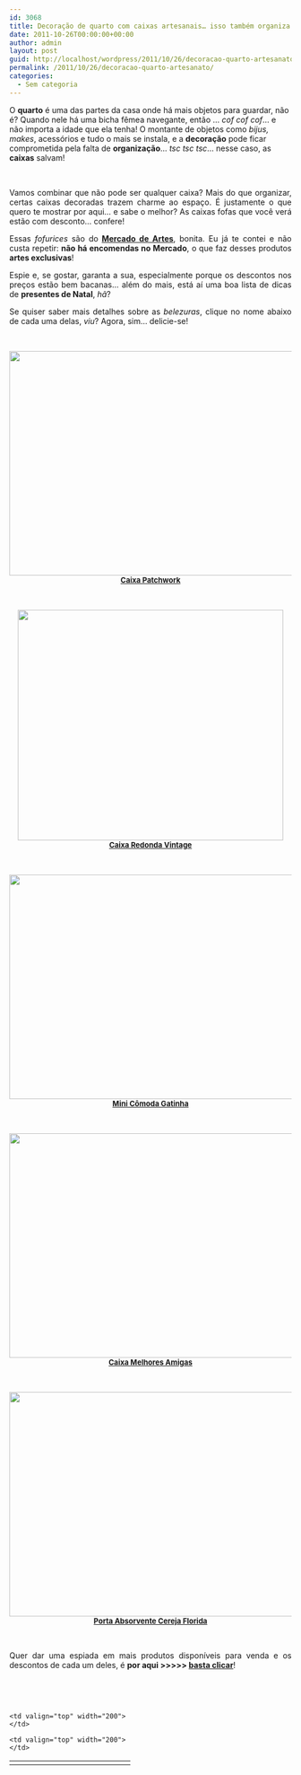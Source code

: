 ```yaml
---
id: 3068
title: Decoração de quarto com caixas artesanais… isso também organiza!
date: 2011-10-26T00:00:00+00:00
author: admin
layout: post
guid: http://localhost/wordpress/2011/10/26/decoracao-quarto-artesanato/
permalink: /2011/10/26/decoracao-quarto-artesanato/
categories:
  - Sem categoria
---
```

O **quarto** é uma das partes da casa onde há mais objetos para guardar, não é? Quando nele há uma bicha fêmea navegante, então … _cof cof cof_… e não importa a idade que ela tenha! O montante de objetos como _bijus, makes_, acessórios e tudo o mais se instala, e a **decoração** pode ficar comprometida pela falta de **organização**… _tsc tsc tsc_… nesse caso, as **caixas** salvam!

&nbsp;

<p align="justify">
  Vamos combinar que não pode ser qualquer caixa? Mais do que organizar, certas caixas decoradas trazem charme ao espaço. É justamente o que quero te mostrar por aqui… e sabe o melhor? As caixas fofas que você verá estão com desconto… confere!
</p>

<!--more-->

<p align="justify">
  Essas<em> fofurices</em> são do<strong> <a href="http://www.trololodemulher.com.br/loja/" target="_blank">Mercado de Artes</a></strong>, bonita. Eu já te contei e não custa repetir: <strong>não há encomendas no Mercado</strong>, o que faz desses produtos <strong>artes exclusivas</strong>!
</p>

<p align="justify">
  Espie e, se gostar, garanta a sua, especialmente porque os descontos nos preços estão bem bacanas… além do mais, está aí uma boa lista de dicas de <strong>presentes de Natal</strong>, <em>hã</em>?
</p>

<p align="justify">
  Se quiser saber mais detalhes sobre as <em>belezuras</em>, clique no nome abaixo de cada uma delas, <em>viu</em>? Agora, sim… delicie-se!
</p>

&nbsp;

<p align="center">
  <strong><span style="font-size: small;"><a href="http://www.trololodemulher.com.br/blog/wp-content/uploads/2011/04/Caixa-Patchwork-2.jpg"><img class="alignnone size-full wp-image-6256" title="Caixa Patchwork 2" src="http://www.trololodemulher.com.br/blog/wp-content/uploads/2011/04/Caixa-Patchwork-2.jpg" alt="" width="600" height="400" /></a><br /> <a href="http://www.trololodemulher.com.br/loja/2010/09/08/caixa-patchwork/" target="_blank">Caixa Patchwork</a></span></strong>
</p>

&nbsp;

<p align="center">
  <strong><span style="font-size: small;"><a href="http://www.trololodemulher.com.br/blog/wp-content/uploads/2011/04/Caixa-Redonda-Vintage.jpg"><img class="alignnone size-full wp-image-6252" title="Caixa Redonda Vintage" src="http://www.trololodemulher.com.br/blog/wp-content/uploads/2011/04/Caixa-Redonda-Vintage.jpg" alt="" width="474" height="411" /></a><br /> <a href="http://www.trololodemulher.com.br/loja/2010/09/08/caixa-redonda-vintage/" target="_blank">Caixa Redonda Vintage</a></span></strong>
</p>

&nbsp;

<p align="center">
  <strong><span style="font-size: small;"><a href="http://www.trololodemulher.com.br/blog/wp-content/uploads/2011/04/Mini-Comoda-Gatinha.jpg"><img class="alignnone size-full wp-image-6316" title="Mini Cômoda Gatinha" src="http://www.trololodemulher.com.br/blog/wp-content/uploads/2011/04/Mini-Comoda-Gatinha.jpg" alt="" width="600" height="400" /></a><br /> <a href="http://www.trololodemulher.com.br/loja/2010/09/08/mini-comoda-gatinha/" target="_blank">Mini Cômoda Gatinha</a></span></strong>
</p>

&nbsp;

<p align="center">
  <strong><span style="font-size: small;"><a href="http://www.trololodemulher.com.br/blog/wp-content/uploads/2011/04/Caixa-Melhores-Amigas.jpg"><img class="alignnone size-full wp-image-6309" title="Caixa Melhores Amigas" src="http://www.trololodemulher.com.br/blog/wp-content/uploads/2011/04/Caixa-Melhores-Amigas.jpg" alt="" width="600" height="400" /></a><br /> <a href="http://www.trololodemulher.com.br/loja/2010/09/08/caixa-melhores-amigas/" target="_blank">Caixa Melhores Amigas</a></span></strong>
</p>

&nbsp;

<p align="center">
  <strong><span style="font-size: small;"><a href="http://www.trololodemulher.com.br/blog/wp-content/uploads/2011/09/Porta-Absorvente-ou-Cha-Cereja-Florida.jpg"><img class="alignnone size-full wp-image-6926" title="Porta Absorvente ou Chá Cereja Florida" src="http://www.trololodemulher.com.br/blog/wp-content/uploads/2011/09/Porta-Absorvente-ou-Cha-Cereja-Florida.jpg" alt="" width="600" height="400" /></a><br /> <a href="http://www.trololodemulher.com.br/loja/2010/09/08/absorvente-cha-cereja-florida/" target="_blank">Porta Absorvente Cereja Florida</a></span></strong>
</p>

&nbsp;

<p align="justify">
  Quer dar uma espiada em mais produtos disponíveis para venda e os descontos de cada um deles, é <strong>por aqui >>>>> <a href="http://www.trololodemulher.com.br/loja/disponiveis/">basta clicar</a></strong>!
</p>

&nbsp;

&nbsp;

<table width="600" border="0" cellspacing="0" cellpadding="2">
  <tr>
    <td valign="top" width="200">
    </td>
    
    <td valign="top" width="200">
    </td>
    
    <td valign="top" width="200">
    </td>
  </tr>
</table>